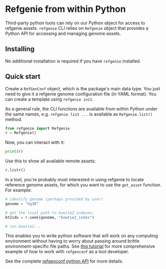# Refgenie from within Python

Third-party python tools can rely on our Python object for access to refgenie assets. `refgenie` CLI relies on `Refgenie` object that provides a Python API for accessing and managing genome assets.

## Installing

No additional installation is required if you have `refgenie` installed.

## Quick start

Create a `RefGenConf` object, which is the package's main data type. You just need to give it a refgenie genome configuration file (in YAML format). You can create a template using `refgenie init`.

As a general rule, the CLI functions are available from within Python under the same names, e.g. `refgenie list ...` is available as `Refgenie.list()` method.

```python
from refgenie import Refgenie
r = Refgenie()
```

Now, you can interact with it:

```python
print(r)
```

Use this to show all available remote assets:

```python
r.listr()
```

In a tool, you're probably most interested in using refgenie to locate reference genome assets, for which you want to use the `get_asset` function. For example:

```python
# identify genome (perhaps provided by user)
genome = "hg38"

# get the local path to bowtie2 indexes:
bt2idx = r.seek(genome, "bowtie2_index")

# run bowtie2...
```

This enables you to write python software that will work on any computing environment without having to worry about passing around brittle environment-specific file paths. See [this tutorial](/refgenconf_usage) for more comprehensive example of how to work with `refgenconf` as a tool developer.

See the complete [refgenconf python API](/autodoc_build/refgenconf) for more details.

